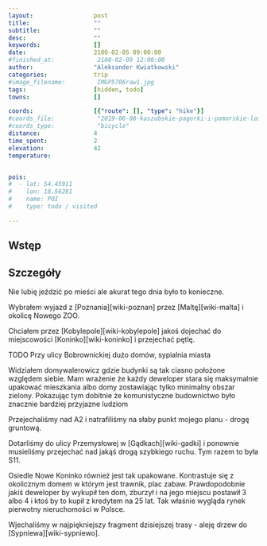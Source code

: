 ```yaml
---
layout:                 post
title:                  ""
subtitle:               ""
desc:                   ""
keywords:               []
date:                   2100-02-05 09:00:00
#finished_at:            2100-02-09 12:00:00
author:                 "Aleksander Kwiatkowski"
categories:             trip
#image_filename:         IMGP5706raw1.jpg
tags:                   [hidden, todo]
towns:                  []

coords:                 [{"route": [], "type": "hike"}]
#coords_file:            "2019-06-08-kaszubskie-pagorki-i-pomorskie-lasy.json"
#coords_type:            "bicycle"
distance:               4
time_spent:             2
elevation:              42
temperature:


pois:
#  - lat: 54.45911
#    lon: 18.56281
#    name: POI
#    type: todo / visited

---
```



## Wstęp

## Szczegóły

Nie lubię jeździć po mieści ale akurat tego dnia było to konieczne.

Wybrałem wyjazd z [Poznania][wiki-poznan] przez [Maltę][wiki-malta]
i okolicę Nowego ZOO.

Chciałem przez [Kobylepole][wiki-kobylepole] jakoś dojechać do
miejscowości [Koninko][wiki-koninko] i przejechać pętlę.

TODO Przy ulicy Bobrownickiej dużo domów, sypialnia miasta

Widziałem domywalerowicz gdzie budynki są tak ciasno położone względem siebie.
Mam wrażenie że każdy deweloper stara się maksymalnie upakować mieszkania albo
domy zostawiając tylko minimalny obszar zielony. Pokazując tym dobitnie
że komunistyczne budownictwo było znacznie bardziej przyjazne ludziom

Przejechaliśmy nad A2 i natrafiliśmy na słaby punkt mojego planu - drogę gruntową.

Dotarliśmy do ulicy Przemysłowej w [Gądkach][wiki-gadki] i ponownie musieliśmy
przejechać nad jakąś drogą szybkiego ruchu. Tym razem to była S11.

Osiedle Nowe Koninko również jest tak upakowane. Kontrastuje się z okolicznym
domem w którym jest trawnik, plac zabaw. Prawdopodobnie jakiś deweloper
by wykupił ten dom, zburzył i na jego miejscu postawił 3 albo 4 i ktoś
by to kupił z kredytem na 25 lat. Tak właśnie wygląda rynek pierwotny
nieruchomości w Polsce.

Wjechaliśmy w najpiękniejszy fragment dzisiejszej trasy - aleję drzew
do [Sypniewa][wiki-sypniewo].
